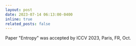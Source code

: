 ```yaml
---
layout: post
date: 2023-07-14 06:13:00-0400
inline: true
related_posts: false
---
```

Paper "Entropy" was accepted by ICCV 2023, Paris, FR, Oct.
